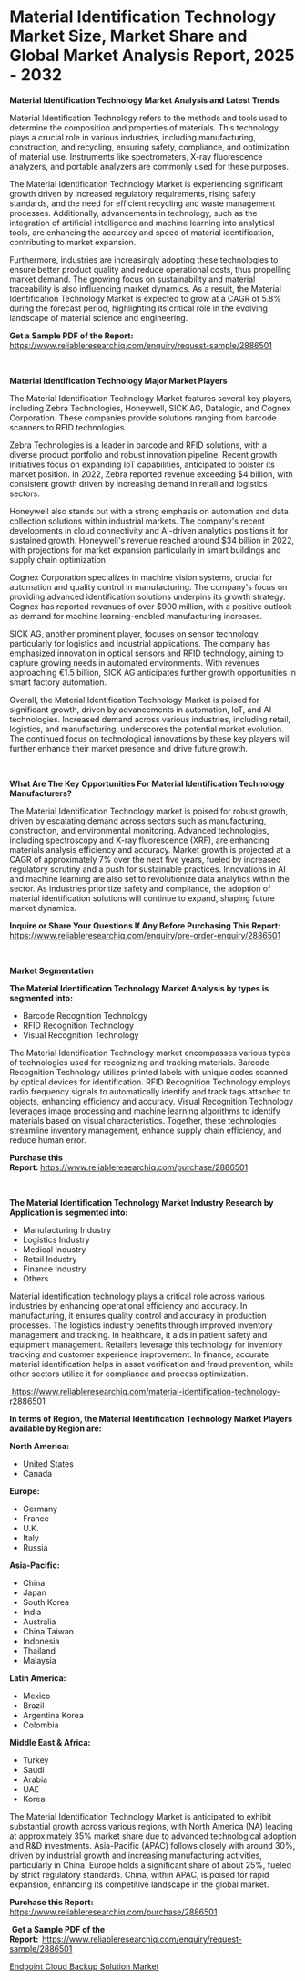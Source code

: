 <p><h1>Material Identification Technology Market Size, Market Share and Global Market Analysis Report, 2025 - 2032</h1></p><p><strong>Material Identification Technology Market Analysis and Latest Trends</strong></p>
<p><p>Material Identification Technology refers to the methods and tools used to determine the composition and properties of materials. This technology plays a crucial role in various industries, including manufacturing, construction, and recycling, ensuring safety, compliance, and optimization of material use. Instruments like spectrometers, X-ray fluorescence analyzers, and portable analyzers are commonly used for these purposes.</p><p>The Material Identification Technology Market is experiencing significant growth driven by increased regulatory requirements, rising safety standards, and the need for efficient recycling and waste management processes. Additionally, advancements in technology, such as the integration of artificial intelligence and machine learning into analytical tools, are enhancing the accuracy and speed of material identification, contributing to market expansion.</p><p>Furthermore, industries are increasingly adopting these technologies to ensure better product quality and reduce operational costs, thus propelling market demand. The growing focus on sustainability and material traceability is also influencing market dynamics. As a result, the Material Identification Technology Market is expected to grow at a CAGR of 5.8% during the forecast period, highlighting its critical role in the evolving landscape of material science and engineering.</p></p>
<p><strong>Get a Sample PDF of the Report:&nbsp;</strong> <a href="https://www.reliableresearchiq.com/enquiry/request-sample/2886501?utm_campaign=3171&utm_medium=2&utm_source=Github&utm_content=ia&utm_term=13032025&utm_id=material-identification-technology">https://www.reliableresearchiq.com/enquiry/request-sample/2886501</a></p>
<p>&nbsp;</p>
<p><strong>Material Identification Technology Major Market Players</strong></p>
<p><p>The Material Identification Technology Market features several key players, including Zebra Technologies, Honeywell, SICK AG, Datalogic, and Cognex Corporation. These companies provide solutions ranging from barcode scanners to RFID technologies.</p><p>Zebra Technologies is a leader in barcode and RFID solutions, with a diverse product portfolio and robust innovation pipeline. Recent growth initiatives focus on expanding IoT capabilities, anticipated to bolster its market position. In 2022, Zebra reported revenue exceeding $4 billion, with consistent growth driven by increasing demand in retail and logistics sectors.</p><p>Honeywell also stands out with a strong emphasis on automation and data collection solutions within industrial markets. The company's recent developments in cloud connectivity and AI-driven analytics positions it for sustained growth. Honeywell's revenue reached around $34 billion in 2022, with projections for market expansion particularly in smart buildings and supply chain optimization.</p><p>Cognex Corporation specializes in machine vision systems, crucial for automation and quality control in manufacturing. The company's focus on providing advanced identification solutions underpins its growth strategy. Cognex has reported revenues of over $900 million, with a positive outlook as demand for machine learning-enabled manufacturing increases.</p><p>SICK AG, another prominent player, focuses on sensor technology, particularly for logistics and industrial applications. The company has emphasized innovation in optical sensors and RFID technology, aiming to capture growing needs in automated environments. With revenues approaching €1.5 billion, SICK AG anticipates further growth opportunities in smart factory automation.</p><p>Overall, the Material Identification Technology Market is poised for significant growth, driven by advancements in automation, IoT, and AI technologies. Increased demand across various industries, including retail, logistics, and manufacturing, underscores the potential market evolution. The continued focus on technological innovations by these key players will further enhance their market presence and drive future growth.</p></p>
<p>&nbsp;</p>
<p><strong>What Are The Key Opportunities For Material Identification Technology Manufacturers?</strong></p>
<p><p>The Material Identification Technology market is poised for robust growth, driven by escalating demand across sectors such as manufacturing, construction, and environmental monitoring. Advanced technologies, including spectroscopy and X-ray fluorescence (XRF), are enhancing materials analysis efficiency and accuracy. Market growth is projected at a CAGR of approximately 7% over the next five years, fueled by increased regulatory scrutiny and a push for sustainable practices. Innovations in AI and machine learning are also set to revolutionize data analytics within the sector. As industries prioritize safety and compliance, the adoption of material identification solutions will continue to expand, shaping future market dynamics.</p></p>
<p><strong>Inquire or Share Your Questions If Any Before Purchasing This Report:</strong> <a href="https://www.reliableresearchiq.com/enquiry/pre-order-enquiry/2886501?utm_campaign=3171&utm_medium=2&utm_source=Github&utm_content=ia&utm_term=13032025&utm_id=material-identification-technology">https://www.reliableresearchiq.com/enquiry/pre-order-enquiry/2886501</a></p>
<p>&nbsp;</p>
<p><strong>Market Segmentation</strong></p>
<p><strong>The Material Identification Technology Market Analysis by types is segmented into:</strong></p>
<p><ul><li>Barcode Recognition Technology</li><li>RFID Recognition Technology</li><li>Visual Recognition Technology</li></ul></p>
<p><p>The Material Identification Technology market encompasses various types of technologies used for recognizing and tracking materials. Barcode Recognition Technology utilizes printed labels with unique codes scanned by optical devices for identification. RFID Recognition Technology employs radio frequency signals to automatically identify and track tags attached to objects, enhancing efficiency and accuracy. Visual Recognition Technology leverages image processing and machine learning algorithms to identify materials based on visual characteristics. Together, these technologies streamline inventory management, enhance supply chain efficiency, and reduce human error.</p></p>
<p><strong>Purchase this Report:&nbsp;</strong><a href="https://www.reliableresearchiq.com/purchase/2886501?utm_campaign=3171&utm_medium=2&utm_source=Github&utm_content=ia&utm_term=13032025&utm_id=material-identification-technology">https://www.reliableresearchiq.com/purchase/2886501</a></p>
<p>&nbsp;</p>
<p><strong>The Material Identification Technology Market Industry Research by Application is segmented into:</strong></p>
<p><ul><li>Manufacturing Industry</li><li>Logistics Industry</li><li>Medical Industry</li><li>Retail Industry</li><li>Finance Industry</li><li>Others</li></ul></p>
<p><p>Material identification technology plays a critical role across various industries by enhancing operational efficiency and accuracy. In manufacturing, it ensures quality control and accuracy in production processes. The logistics industry benefits through improved inventory management and tracking. In healthcare, it aids in patient safety and equipment management. Retailers leverage this technology for inventory tracking and customer experience improvement. In finance, accurate material identification helps in asset verification and fraud prevention, while other sectors utilize it for compliance and process optimization.</p></p>
<p><a href="https://www.reliableresearchiq.com/material-identification-technology-r2886501?utm_campaign=3171&utm_medium=2&utm_source=Github&utm_content=ia&utm_term=13032025&utm_id=material-identification-technology">&nbsp;https://www.reliableresearchiq.com/material-identification-technology-r2886501</a></p>
<p><strong>In terms of Region, the Material Identification Technology Market Players available by Region are:</strong></p>
<p>
    <p> <strong> North America: </strong>
        <ul>
            <li>United States</li>
            <li>Canada</li>
        </ul>
        </p> 
    <p> <strong> Europe: </strong>
        <ul>
            <li>Germany</li>
            <li>France</li>
            <li>U.K.</li>
            <li>Italy</li>
            <li>Russia</li>
        </ul>
        </p> 
    <p> <strong> Asia-Pacific: </strong>
        <ul>
            <li>China</li>
            <li>Japan</li>
            <li>South Korea</li>
            <li>India</li>
            <li>Australia</li>
            <li>China Taiwan</li>
            <li>Indonesia</li>
            <li>Thailand</li>
            <li>Malaysia</li>
        </ul>
        </p> 
    <p> <strong> Latin America: </strong>
        <ul>
            <li>Mexico</li>
            <li>Brazil</li>
            <li>Argentina Korea</li>
            <li>Colombia</li>
        </ul>
        </p> 
    <p> <strong> Middle East & Africa: </strong>
        <ul>
            <li>Turkey</li>
            <li>Saudi</li>
            <li>Arabia</li>
            <li>UAE</li>
            <li>Korea</li>
        </ul>
    </p>
    </p>
<p><p>The Material Identification Technology Market is anticipated to exhibit substantial growth across various regions, with North America (NA) leading at approximately 35% market share due to advanced technological adoption and R&D investments. Asia-Pacific (APAC) follows closely with around 30%, driven by industrial growth and increasing manufacturing activities, particularly in China. Europe holds a significant share of about 25%, fueled by strict regulatory standards. China, within APAC, is poised for rapid expansion, enhancing its competitive landscape in the global market.</p></p>
<p><strong>Purchase this Report: </strong><a href="https://www.reliableresearchiq.com/purchase/2886501?utm_campaign=3171&utm_medium=2&utm_source=Github&utm_content=ia&utm_term=13032025&utm_id=material-identification-technology">https://www.reliableresearchiq.com/purchase/2886501</a></p>
<p>&nbsp;<strong>Get a Sample PDF of the Report:&nbsp;&nbsp;</strong><a href="https://www.reliableresearchiq.com/enquiry/request-sample/2886501?utm_campaign=3171&utm_medium=2&utm_source=Github&utm_content=ia&utm_term=13032025&utm_id=material-identification-technology">https://www.reliableresearchiq.com/enquiry/request-sample/2886501</a></p>
<p><strong></strong></p>
<p><p><a href="https://github.com/alasmyayock/Market-Research-Report-List-1/blob/main/endpoint-cloud-backup-solution-market.md?utm_campaign=3171&utm_medium=2&utm_source=Github&utm_content=ia&utm_term=13032025&utm_id=material-identification-technology">Endpoint Cloud Backup Solution Market</a></p></p>